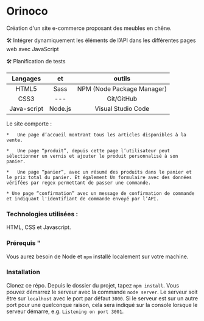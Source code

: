 # Orinoco #

Création d'un site e-commerce proposant des meubles en chêne.

🛠️ Intégrer dynamiquement les éléments de l’API dans les différentes pages web avec JavaScript

🛠️ Planification de tests



| Langages | et  | outils |
| :---: | :---: | :---: |
| HTML5 | Sass | NPM (Node Package Manager)|
| CSS3 | --- | Git/GitHub |
| Java-script | Node.js | Visual Studio Code |


Le site comporte : 
    
    *   Une page d’accueil montrant tous les articles disponibles à la vente.

    *   Une page “produit”, depuis cette page l’utilisateur peut sélectionner un vernis et ajouter le produit personnalisé à son panier.

    *   Une page “panier”, avec un résumé des produits dans le panier et le prix total du panier. Et également Un formulaire avec des données vérifées par regex permettant de passer une commande. 

    * Une page “confirmation” avec un message de confirmation de commande et indiquant l'identifiant de commande envoyé par l’API.



<!-- <table>
<thead>
<tr>
<th align="center">Langages</th>
<th align="center">et</th>
<th align="center">outils</th>
</tr>
</thead>
<tbody>
<tr>
<td align="center">HTML5</td>
<td align="center">Node.js</td>
<td align="center">NPM (Node Package Manager)</td>
</tr>
<tr>
<td align="center">CSS3</td>
<td align="center">Git/GitHub</td>
<td align="center">xXx</td>
</tr>
<tr>
<td align="center">Java-script</td>
<td align="center">Sass</td>
<td align="center">Visual Studio Code</td>
</tr>
</tbody>
</table> -->


### Technologies utilisées : ###

HTML, CSS et Javascript.

### Prérequis " ###

Vous aurez besoin de Node et `npm` installé localement sur votre machine.

### Installation ###

Clonez ce répo. Depuis le dossier du projet, tapez `npm install`. Vous pouvez démarrez le serveur avec la commande `node server`. 
Le serveur soit être sur `localhost` avec le port par défaut `3000`. Si le serveur est sur un autre port pour une quelconque raison, cela sera indiqué sur la console lorsque le serveur démarre, e.g. `Listening on port 3001`.